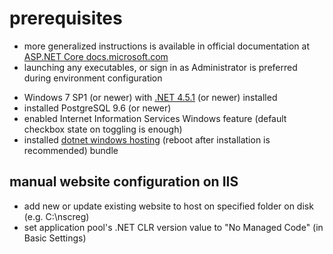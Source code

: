 # prerequisites

* more generalized instructions is available in official documentation at [ASP.NET Core docs.microsoft.com](https://docs.microsoft.com/en-us/aspnet/core/publishing/iis)
* launching any executables, or sign in as Administrator is preferred during environment configuration

- Windows 7 SP1 (or newer) with [.NET 4.5.1](https://www.microsoft.com/en-us/download/details.aspx?id=40773) (or newer) installed
- installed PostgreSQL 9.6 (or newer)
- enabled Internet Information Services Windows feature (default checkbox state on toggling is enough)
- installed [dotnet windows hosting](https://aka.ms/dotnetcore_windowshosting_1_1_0) (reboot after installation is recommended) bundle

## manual website configuration on IIS

- add new or update existing website to host on specified folder on disk (e.g. C:\nscreg)
- set application pool's .NET CLR version value to "No Managed Code" (in Basic Settings)
